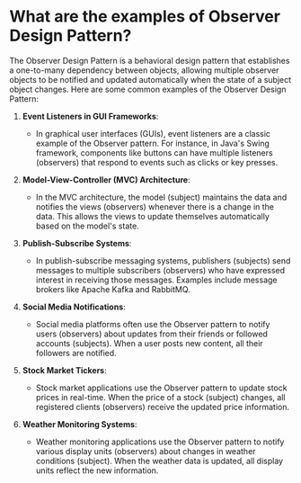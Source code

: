 # What are the examples of Observer Design Pattern?
The Observer Design Pattern is a behavioral design pattern that establishes a one-to-many dependency between objects, allowing multiple observer objects to be notified and updated automatically when the state of a subject object changes. Here are some common examples of the Observer Design Pattern:

1. **Event Listeners in GUI Frameworks**:
   - In graphical user interfaces (GUIs), event listeners are a classic example of the Observer pattern. For instance, in Java's Swing framework, components like buttons can have multiple listeners (observers) that respond to events such as clicks or key presses.

2. **Model-View-Controller (MVC) Architecture**:
   - In the MVC architecture, the model (subject) maintains the data and notifies the views (observers) whenever there is a change in the data. This allows the views to update themselves automatically based on the model's state.

3. **Publish-Subscribe Systems**:
   - In publish-subscribe messaging systems, publishers (subjects) send messages to multiple subscribers (observers) who have expressed interest in receiving those messages. Examples include message brokers like Apache Kafka and RabbitMQ.

4. **Social Media Notifications**:
   - Social media platforms often use the Observer pattern to notify users (observers) about updates from their friends or followed accounts (subjects). When a user posts new content, all their followers are notified.

5. **Stock Market Tickers**:
   - Stock market applications use the Observer pattern to update stock prices in real-time. When the price of a stock (subject) changes, all registered clients (observers) receive the updated price information.

6. **Weather Monitoring Systems**:
   - Weather monitoring applications use the Observer pattern to notify various display units (observers) about changes in weather conditions (subject). When the weather data is updated, all display units reflect the new information.
